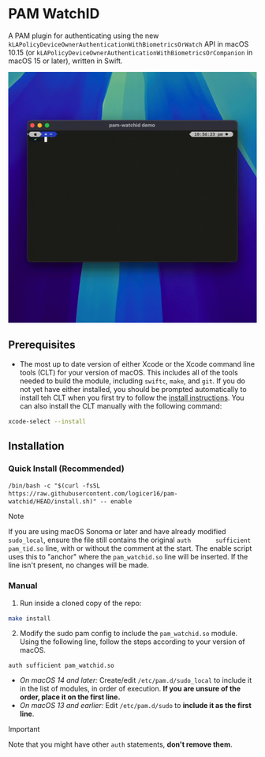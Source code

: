 # PAM WatchID

A PAM plugin for authenticating using the new `kLAPolicyDeviceOwnerAuthenticationWithBiometricsOrWatch` API in macOS 10.15 (or `kLAPolicyDeviceOwnerAuthenticationWithBiometricsOrCompanion` in macOS 15 or later), written in Swift.

![](demo.gif)

## Prerequisites

* The most up to date version of either Xcode or the Xcode command line tools (CLT) for your version of macOS. This includes all of the tools needed to build the module, including `swiftc`, `make`, and `git`. If you do not yet have either installed, you should be prompted automatically to install teh CLT when you first try to follow the [install instructions](#installation). You can also install the CLT manually with the following command:

```sh
xcode-select --install
```

## Installation

### Quick Install (Recommended)

```
/bin/bash -c "$(curl -fsSL https://raw.githubusercontent.com/logicer16/pam-watchid/HEAD/install.sh)" -- enable
```

> [!NOTE]
> If you are using macOS Sonoma or later and have already modified `sudo_local`, ensure the file still contains the original `auth       sufficient     pam_tid.so` line, with or without the comment at the start. The enable script uses this to "anchor" where the `pam_watchid.so` line will be inserted. If the line isn't present, no changes will be made.

### Manual
1. Run inside a cloned copy of the repo: 
```sh
make install
```
2. Modify the sudo pam config to include the `pam_watchid.so` module. Using the following line, follow the steps according to your version of macOS. 
  ```
  auth sufficient pam_watchid.so
  ```
   * *On macOS 14 and later:* Create/edit `/etc/pam.d/sudo_local` to include it in the list of modules, in order of execution.
   **If you are unsure of the order, place it on the first line.**
   * *On macOS 13 and earlier:* Edit `/etc/pam.d/sudo` to **include it as the first line**.

> [!IMPORTANT]
> Note that you might have other `auth` statements, **don't remove them**.
